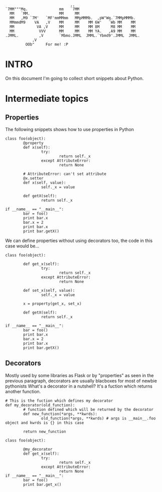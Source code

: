                                                        
                                 ,,                           
    `7MM"""Mq.              mm   `7MM                           
      MM   `MM.             MM     MM                           
      MM   ,M9 `7M'   `MF'mmMMmm   MMpMMMb.  ,pW"Wq.`7MMpMMMb.  
      MMmmdM9    VA   ,V    MM     MM    MM 6W'   `Wb MM    MM  
      MM          VA ,V     MM     MM    MM 8M     M8 MM    MM  
      MM           VVV      MM     MM    MM YA.   ,A9 MM    MM  
    .JMML.         ,V       `Mbmo.JMML  JMML.`Ybmd9'.JMML  JMML.
                ,V                                            
             OOb"     For me! :P                                             

# INTRO #
On this document I'm going to collect short snippets about Python.


# Intermediate topics #

## Properties ##
The following snippets shows how to use properties in Python

````
class foo(object):
        @property
        def x(self):
                try:
                        return self._x
                except AttributeError:
                        return None

        # AttributeError: can't set attribute
        @x.setter
        def x(self, value):
                self._x = value

        def getX(self):
                return self._x

if __name__ == "__main__":
        bar = foo()
        print bar.x
        bar.x = 2
        print bar.x
        print bar.getX()
````

We can define properties without using decorators too, the code in this case would be...
````
class foo(object):

        def get_x(self):
                try:
                        return self._x
                except AttributeError:
                        return None

        def set_x(self, value):
                self._x = value

        x = property(get_x, set_x)

        def getX(self):
                return self._x

if __name__ == "__main__":
        bar = foo()
        print bar.x
        bar.x = 2
        print bar.x
        print bar.getX()
````

## Decorators ##
Mostly used by some libraries as Flask or by "properties" as seen in the previous paragraph, decorators are usually blacboxes for most of newbie pythonists
What's a decorator in a nutshell? It's a fuction which returns another function.


````
# This is the fuction which defines my decorator
def my_decorator(old_function):
        # function defined which will be returned by the decorator
        def new_function(*args, **kwrds):
                old_function(*args, **kwrds) # args is __main__.foo object and kwrds is {} in this case
                
        return new_function

class foo(object):

        @my_decorator
        def get_x(self):
                try:
                        return self._x
                except AttributeError:
                        return None
if __name__ == "__main__":
        bar = foo()
        print bar.get_x()
````
